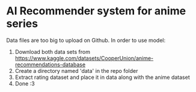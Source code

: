 # AI Recommender system for anime series

Data files are too big to upload on Github. In order to use model:
1. Download both data sets from https://www.kaggle.com/datasets/CooperUnion/anime-recommendations-database
2. Create a directory named 'data' in the repo folder
3. Extract rating dataset and place it in data along with the anime dataset
4. Done :3